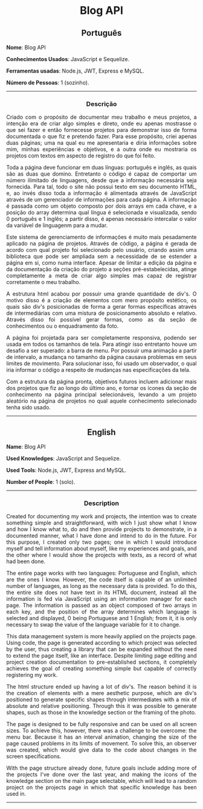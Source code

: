 <h1 align="center">Blog API</h1>

<h2 align="center">Português</h2>


**Nome**: Blog API

**Conhecimentos Usados**: JavaScript e Sequelize.

**Ferramentas usadas**: Node.js, JWT, Express e MySQL.

**Número de Pessoas**: 1 (sozinho).

-----------------------

<h3 align="center">Descrição</h3>

<p align="justify">Criado com o propósito de documentar meu trabalho e meus projetos, a intenção era de criar algo simples e direto, onde eu apenas mostrasse
o que sei fazer e então fornecesse projetos para demonstrar isso de forma documentada o que fiz e pretendo fazer. Para esse propósito, criei apenas duas páginas; uma na qual eu me apresentaria e diria informações sobre mim, minhas experiências e objetivos, e a outra onde eu mostraria os projetos com textos em aspecto de registro do que foi feito.</p>
<p align="justify">Toda a página deve funcionar em duas línguas: português e inglês, as quais são as duas que domino. Entretanto o código é capaz de comportar
um número ilimitado de linguagens, desde que a informação necessária seja fornecida. Para tal, todo o site não possui texto em seu documento HTML, e, ao invés disso
toda a informação é alimentada através de JavaScript através de um gerenciador de informações para cada página. A informação é passada como um objeto composto por
dois arrays em cada chave, e a posição do array determina qual língua é selecionada e visualizada, sendo 0 português e 1 inglês; a partir disso, é apenas necessário
intercalar o valor da variável de linguagenm para a mudar.</p>
<p align="justify">Este sistema de gerenciamento de informações é muito mais pesadamente aplicado na página de projetos. Através de código, a página é gerada de
acordo com qual projeto foi selecionado pelo usuário, criando assim uma biblioteca que pode ser ampliada sem a necessidade de se estender a página em si, como numa interface. Apesar de limitar a edição da página e da documentação da criação do projeto a seções pré-estabelecidas, atinge completamente a meta de criar algo simples mas capaz de registrar corretamente o meu trabalho.</p>
<p align="justify">A estrutura html acabou por possuir uma grande quantidade de div's. O motivo disso é a criação de elementos com mero propósito estético, os quais
são div's posicionadas de forma a gerar formas específicas através de intermediárias com uma mistura de posicionamento absoluto e relativo. Através disso foi possível
gerar formas, como as da seção de conhecimentos ou o enquadramento da foto.</p>
<p align="justify">A página foi projetada para ser completamente responsiva, podendo ser usada em todos os tamanhos de tela. Para atingir isso entretanto houve um
desafio a ser superado: a barra de menu. Por possuir uma animação a partir de intervalo, a mudança no tamanho da página causava problemas em seus limites de movimento.
Para solucionar isso, foi usado um observador, o qual iria informar o código a respeito de mudanças nas especificações da tela.</p>
<p align="justify">Com a estrutura da página pronta, objetivos futuros incluem adicionar mais dos projetos que fiz ao longo do último ano, e tornar os ícones da seção de conhecimento na página principal selecionáveis, levando a um projeto aleatório na página de projetos no qual aquele conhecimento selecionado tenha sido usado.</p>

----------------------

<h2 align="center">English</h2>


**Name**: Blog API

**Used Knowledges**: JavaScript and Sequelize.

**Used Tools**: Node.js, JWT, Express and MySQL.

**Number of People**: 1 (solo).

-----------------------

<h3 align="center">Description</h3>

<p align="justify">Created for documenting my work and projects, the intention was to create something simple and straightforward, with wich I just show
what I know and how I know what to, do and then provide projects to demonstrate, in a documented manner, what I have done and intend to do in the future. For this purpose, I created only two pages; one in which I would introduce myself and tell information about myself, like my experiences and goals, and the other where I would show the projects with texts, as a record of what had been done.</p>
<p align="justify">The entire page works with two languages: Portuguese and English, which are the ones I know. However, the code itself is capable of
an unlimited number of languages, as long as the necessary data is provided. To do this, the entire site does not have text in its HTML document, instead
all the information is fed via JavaScript using an information manager for each page. The information is passed as an object composed of
two arrays in each key, and the position of the array determines which language is selected and displayed, 0 being Portuguese and 1 English; from it, it is only necessary to swap the value of the language variable for it to change.</p>
<p align="justify">This data management system is more heavily applied on the projects page. Using code, the page is generated according to which project was selected by the user, thus creating a library that can be expanded without the need to extend the page itself, like an interface. Despite limiting page editing and project creation documentation to pre-established sections, it completely achieves the goal of creating something simple but capable of correctly registering my work.</p>
<p align="justify">The html structure ended up having a lot of div's. The reason behind it is the creation of elements with a mere aesthetic purpose, which
are div's positioned to generate specific shapes through intermediates with a mix of absolute and relative positioning. Through this it was possible to generate shapes, such as those in the knowledge section or the framing of the photo.</p>
<p align="justify">The page is designed to be fully responsive and can be used on all screen sizes. To achieve this, however, there was a
challenge to be overcome: the menu bar. Because it has an interval animation, changing the size of the page caused problems in its limits of movement.
To solve this, an observer was created, which would give data to the code about changes in the screen specifications.</p>
<p align="justify">With the page structure already done, future goals include adding more of the projects I've done over the last year, and making the icons of the knowledge section on the main page selectable, which will lead to a random project on the projects page in which that specific knowledge has been used in.</p>

----------------------
